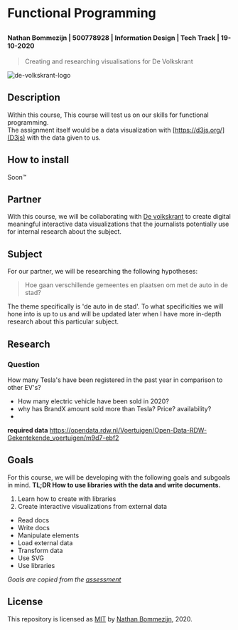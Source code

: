 # Functional Programming
<sup><sub>Nathan Bommezijn | 500778928 | Information Design | Tech Track | 19-10-2020</sup></sub>
---
> Creating and researching visualisations for De Volkskrant

![de-volkskrant-logo](https://user-images.githubusercontent.com/13199349/96450148-1a044500-1216-11eb-8c79-05c99614468d.png)


## Description

Within this course, This course will test us on our skills for functional programming.   
The assignment itself would be a data visualization with [https://d3js.org/](D3js) with the data given to us.

## How to install

Soon™️

## Partner

With this course, we will be collaborating with [De volkskrant](https://www.volkskrant.nl/) to create digital meaningful interactive data visualizations that the journalists potentially use for internal research about the subject.

## Subject
For our partner, we will be researching the following hypotheses:
> Hoe gaan verschillende gemeentes en plaatsen om met de auto in de stad?

The theme specifically is 'de auto in de stad'.
To what specificities we will hone into is up to us and will be updated later when I have more in-depth research about this particular subject.

## Research

### Question

How many Tesla's have been registered in the past year in comparison to other EV's?
  * How many electric vehicle have been sold in 2020?
  * why has BrandX amount sold more than Tesla? Price? availability?
  * 

  **required data**
  https://opendata.rdw.nl/Voertuigen/Open-Data-RDW-Gekentekende_voertuigen/m9d7-ebf2 

## Goals

For this course, we will be developing with the following goals and subgoals in mind.
**TL;DR How to use libraries with the data and write documents.**
1. Learn how to create with libraries
2. Create interactive visualizations from external data
  * Read docs
  * Write docs
  * Manipulate elements
  * Load external data
  * Transform data
  * Use SVG
  * Use libraries

_Goals are copied from the [assessment](https://github.com/cmda-tt/course-20-21/blob/master/pages/functional-programming/assessment.md#Goals)_

## License
This repository is licensed as [MIT](license) by [Nathan Bommezijn](https://github.com/dewarian), 2020.
